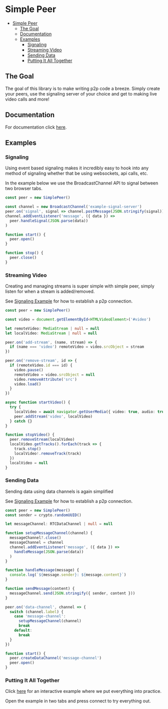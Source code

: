 # Simple Peer

- [Simple Peer](#simple-peer)
  - [The Goal](#the-goal)
  - [Documentation](#documentation)
  - [Examples](#examples)
    - [Signaling](#signaling)
    - [Streaming Video](#streaming-video)
    - [Sending Data](#sending-data)
    - [Putting It All Together](#putting-it-all-together)

## The Goal

The goal of this library is to make writing p2p code a breeze. Simply create your peers, use the signaling server of your choice and get to making live video calls and more!

## Documentation

For documentation click [here](https://ffgflash.github.io/SimplePeer/).

## Examples

### Signaling

Using event based signaling makes it incredibly easy to hook into any method of signaling whether that be using websockets, api calls, etc.

In the example below we use the BroadcastChannel API to signal between two browser tabs.

```ts
const peer = new SimplePeer()

const channel = new BroadcastChannel('example-signal-server')
peer.on('signal', signal => channel.postMessage(JSON.stringify(signal)))
channel.addEventListener('message', ({ data }) =>
  peer.handleSignal(JSON.parse(data))
)

function start() {
  peer.open()
}

function stop() {
  peer.close()
}
```

### Streaming Video

Creating and managing streams is super simple with simple peer, simply listen for when a stream is added/removed.

See [Signaling Example](#signaling) for how to establish a p2p connection.

```ts
const peer = new SimplePeer()

const video = document.getElementById<HTMLVideoElement>('#video')

let remoteVideo: MediaStream | null = null
let localVideo: MediaStream | null = null

peer.on('add-stream', (name, stream) => {
  if (name === 'video') remoteVideo = video.srcObject = stream
})

peer.on('remove-stream', id => {
  if (remoteVideo.id === id) {
    video.pause()
    remoteVideo = video.srcObject = null
    video.removeAttribute('src')
    video.load()
  }
})

async function startVideo() {
  try {
    localVideo = await navigator.getUserMedia({ video: true, audio: true })
    peer.addStream('video', localVideo)
  } catch {}
}

function stopVideo() {
  peer.removeStream(localVideo)
  localVideo.getTracks().forEach(track => {
    track.stop()
    localVideo!.removeTrack(track)
  })
  localVideo = null
}
```

### Sending Data

Sending data using data channels is again simplified

See [Signaling Example](#signaling) for how to establish a p2p connection.

```ts
const peer = new SimplePeer()
const sender = crypto.randomUUID()

let messageChannel: RTCDataChannel | null = null

function setupMessageChannel(channel) {
  messageChannel?.close()
  messageChannel = channel
  channel.addEventListener('message', ({ data }) =>
    handleMessage(JSON.parse(data))
  )
}

function handleMessage(message) {
  console.log(`${message.sender}: ${message.content}`)
}

function sendMessage(content) {
  messageChannel.send(JSON.stringify({ sender, content }))
}

peer.on('data-channel', channel => {
  switch (channel.label) {
    case 'message-channel':
      setupMessageChannel(channel)
      break
    default:
      break
  }
})

function start() {
  peer.createDataChannel('message-channel')
  peer.open()
}
```

### Putting It All Together

Click [here](https://codepen.io/FFGFlash/pen/ExMzZVG) for an interactive example where we put everything into practice.

Open the example in two tabs and press connect to try everything out.
